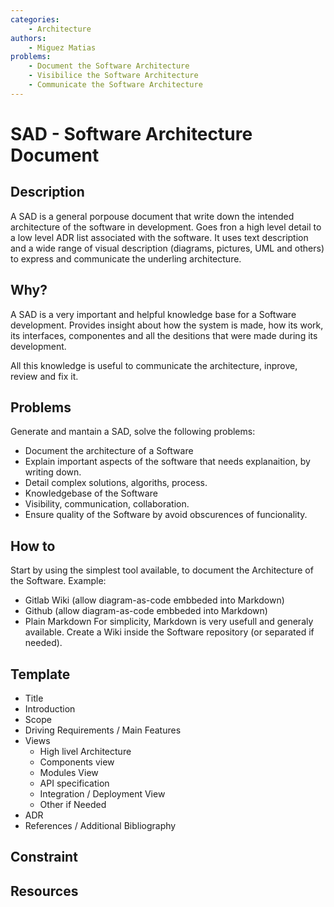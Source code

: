 ```yaml
---
categories:
    - Architecture
authors:
    - Miguez Matias
problems: 
    - Document the Software Architecture
    - Visibilice the Software Architecture
    - Communicate the Software Architecture
---
```


# SAD - Software Architecture Document
## Description
A SAD is a general porpouse document that write down the intended architecture of the software in development. Goes fron a high level detail to a low level ADR list associated with the software. It uses text description and a wide range of visual description (diagrams, pictures, UML and others) to express and communicate the underling architecture.

## Why?

A SAD is a very important and helpful knowledge base for a Software development. Provides insight about how the system is made, how its work, its interfaces, componentes and all the desitions that were made during its development.

All this knowledge is useful to communicate the architecture, inprove, review and fix it.

## Problems
Generate and mantain a SAD, solve the following problems:
 - Document the architecture of a Software
 - Explain important aspects of the software that needs explanaition, by writing down.
 - Detail complex solutions, algoriths, process.
 - Knowledgebase of the Software
 - Visibility, communication, collaboration.
 - Ensure quality of the Software by avoid obscurences of funcionality.

## How to
Start by using the simplest tool available, to document the Architecture of the Software. Example:
 - Gitlab Wiki (allow diagram-as-code embbeded into Markdown)
 - Github (allow diagram-as-code embbeded into Markdown)
 - Plain Markdown
For simplicity, Markdown is very usefull and generaly available. Create a Wiki inside the Software repository (or separated if needed).

## Template
    
 - Title
 - Introduction
 - Scope 
 - Driving Requirements / Main Features
 - Views
   - High livel Architecture
   - Components view
   - Modules View
   - API specification
   - Integration / Deployment View
   - Other if Needed
 - ADR
 - References / Additional Bibliography
    
## Constraint


## Resources

